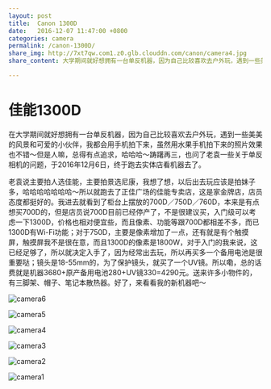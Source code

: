 ```yaml
---
layout: post
title:  Canon 1300D
date:   2016-12-07 11:47:00 +0800
categories: camera
permalink: /canon-1300D/
share_img: http://7xt7qw.com1.z0.glb.clouddn.com/canon/camera4.jpg
share_content: 大学期间就好想拥有一台单反机器，因为自己比较喜欢去户外玩，遇到一些美美的风景和可爱的小伙伴...

---
```


# 佳能1300D
在大学期间就好想拥有一台单反机器，因为自己比较喜欢去户外玩，遇到一些美美的风景和可爱的小伙伴，我都会用手机拍下来，虽然用水果手机拍下来的照片效果也不错～但是人嘛，总得有点追求，哈哈哈～踌躇再三，也问了老袁一些关于单反相机的问题，于2016年12月6日，终于跑去实体店看机器去了。

老袁说主要拍人选佳能，主要拍景选尼康，我想了想，以后出去玩应该是拍妹子多，哈哈哈哈哈哈哈～所以就跑去了正佳广场的佳能专卖店，这是家金牌店，店员态度都挺好的。我进去就看到了柜台上摆放的700D／750D／760D，本来是有点想买700D的，但是店员说700D目前已经停产了，不是很建议买，入门级可以考虑一下1300D，价格也相对便宜些，而且像素、功能等跟700D都相差不多，而已1300D有Wi-Fi功能；对于750D，主要是像素增加了一点，还有就是有个触摸屏，触摸屏我不是很在意，而且1300D的像素是1800W，对于入门的我来说，这已经足够了，所以就决定入手了，因为经常出去玩，所以再买多一个备用电池是很重要哒；镜头是18-55mm的，为了保护镜头，就买了一个UV镜。所以嘞，总的话费就是机器3680+原产备用电池280+UV镜330=4290元。送来许多小物件的，有三脚架、帽子、笔记本散热器。好了，来看看我的新机器吧～

![camera6](http://7xt7qw.com1.z0.glb.clouddn.com/canon/camera6.jpg)

![camera5](http://7xt7qw.com1.z0.glb.clouddn.com/canon/camera5.jpg)

![camera4](http://7xt7qw.com1.z0.glb.clouddn.com/canon/camera4.jpg)

![camera3](http://7xt7qw.com1.z0.glb.clouddn.com/canon/camera3.jpg)

![camera2](http://7xt7qw.com1.z0.glb.clouddn.com/canon/camera2.jpg?imageView/2/w/800)

![camera1](http://7xt7qw.com1.z0.glb.clouddn.com/canon/camera1.jpg?imageView/2/w/800)

